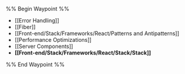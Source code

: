 %% Begin Waypoint %%
- [[Error Handling]]
- [[Fiber]]
- [[Front-end/Stack/Frameworks/React/Patterns and Antipatterns]]
- [[Performance Optimizations]]
- [[Server Components]]
- **[[Front-end/Stack/Frameworks/React/Stack/Stack]]**

%% End Waypoint %%
